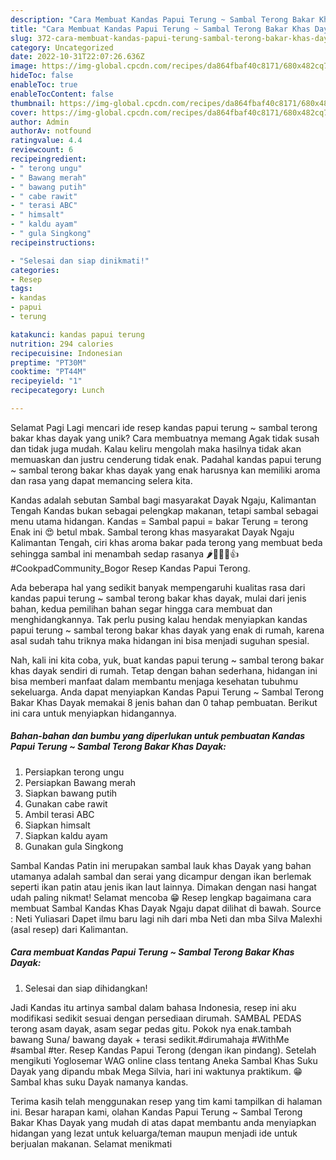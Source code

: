 ```yaml
---
description: "Cara Membuat Kandas Papui Terung ~ Sambal Terong Bakar Khas Dayak yang Lezat Sekali, Lezat"
title: "Cara Membuat Kandas Papui Terung ~ Sambal Terong Bakar Khas Dayak yang Lezat Sekali, Lezat"
slug: 372-cara-membuat-kandas-papui-terung-sambal-terong-bakar-khas-dayak-yang-lezat-sekali-lezat
category: Uncategorized
date: 2022-10-31T22:07:26.636Z
image: https://img-global.cpcdn.com/recipes/da864fbaf40c8171/680x482cq70/kandas-papui-terung-sambal-terong-bakar-khas-dayak-foto-resep-utama.jpg
hideToc: false
enableToc: true
enableTocContent: false
thumbnail: https://img-global.cpcdn.com/recipes/da864fbaf40c8171/680x482cq70/kandas-papui-terung-sambal-terong-bakar-khas-dayak-foto-resep-utama.jpg
cover: https://img-global.cpcdn.com/recipes/da864fbaf40c8171/680x482cq70/kandas-papui-terung-sambal-terong-bakar-khas-dayak-foto-resep-utama.jpg
author: Admin
authorAv: notfound
ratingvalue: 4.4
reviewcount: 6
recipeingredient:
- " terong ungu"
- " Bawang merah"
- " bawang putih"
- " cabe rawit"
- " terasi ABC"
- " himsalt"
- " kaldu ayam"
- " gula Singkong"
recipeinstructions:

- "Selesai dan siap dinikmati!"
categories:
- Resep
tags:
- kandas
- papui
- terung

katakunci: kandas papui terung 
nutrition: 294 calories
recipecuisine: Indonesian
preptime: "PT30M"
cooktime: "PT44M"
recipeyield: "1"
recipecategory: Lunch

---
```



Selamat Pagi Lagi mencari ide resep kandas papui terung ~ sambal terong bakar khas dayak yang unik? Cara membuatnya memang Agak tidak susah dan tidak juga mudah. Kalau keliru mengolah maka hasilnya tidak akan memuaskan dan justru cenderung tidak enak. Padahal kandas papui terung ~ sambal terong bakar khas dayak yang enak harusnya kan memiliki aroma dan rasa yang dapat memancing selera kita.


Kandas adalah sebutan Sambal bagi masyarakat Dayak Ngaju, Kalimantan Tengah Kandas bukan sebagai pelengkap makanan, tetapi sambal sebagai menu utama hidangan. Kandas = Sambal papui = bakar Terung = terong Enak ini 😍 betul mbak. Sambal terong khas masyarakat Dayak Ngaju Kalimantan Tengah, ciri khas aroma bakar pada terong yang membuat beda sehingga sambal ini menambah sedap rasanya 🌶🍅🧄🤤👍 #CookpadCommunity_Bogor Resep Kandas Papui Terong.

Ada beberapa hal yang sedikit banyak mempengaruhi kualitas rasa dari kandas papui terung ~ sambal terong bakar khas dayak, mulai dari jenis bahan, kedua pemilihan bahan segar hingga cara membuat dan menghidangkannya. Tak perlu pusing kalau hendak menyiapkan kandas papui terung ~ sambal terong bakar khas dayak yang enak di rumah, karena asal sudah tahu triknya maka hidangan ini bisa menjadi suguhan spesial.


Nah, kali ini kita coba, yuk, buat kandas papui terung ~ sambal terong bakar khas dayak sendiri di rumah. Tetap dengan bahan sederhana, hidangan ini bisa memberi manfaat dalam membantu menjaga kesehatan tubuhmu sekeluarga. Anda dapat menyiapkan Kandas Papui Terung ~ Sambal Terong Bakar Khas Dayak memakai 8 jenis bahan dan 0 tahap pembuatan. Berikut ini cara untuk menyiapkan hidangannya.

<!--inarticleads1-->

##### Bahan-bahan dan bumbu yang diperlukan untuk pembuatan Kandas Papui Terung ~ Sambal Terong Bakar Khas Dayak:

1. Persiapkan  terong ungu
1. Persiapkan  Bawang merah
1. Siapkan  bawang putih
1. Gunakan  cabe rawit
1. Ambil  terasi ABC
1. Siapkan  himsalt
1. Siapkan  kaldu ayam
1. Gunakan  gula Singkong


Sambal Kandas Patin ini merupakan sambal lauk khas Dayak yang bahan utamanya adalah sambal dan serai yang dicampur dengan ikan berlemak seperti ikan patin atau jenis ikan laut lainnya. Dimakan dengan nasi hangat udah paling nikmat! Selamat mencoba 😁 Resep lengkap bagaimana cara membuat Sambal Kandas Khas Dayak Ngaju dapat dilihat di bawah. Source : Neti Yuliasari Dapet ilmu baru lagi nih dari mba Neti dan mba Silva Malexhi (asal resep) dari Kalimantan. 

<!--inarticleads2-->

##### Cara membuat Kandas Papui Terung ~ Sambal Terong Bakar Khas Dayak:


1. Selesai dan siap dihidangkan!

Jadi Kandas itu artinya sambal dalam bahasa Indonesia, resep ini aku modifikasi sedikit sesuai dengan persediaan dirumah. SAMBAL PEDAS terong asam dayak, asam segar pedas gitu. Pokok nya enak.tambah bawang Suna/ bawang dayak + terasi sedikit.#dirumahaja #WithMe #sambal #ter. Resep Kandas Papui Terong (dengan ikan pindang). Setelah mengikuti Yoglosemar WAG online class tentang Aneka Sambal Khas Suku Dayak yang dipandu mbak Mega Silvia, hari ini waktunya praktikum. 😁 Sambal khas suku Dayak namanya kandas. 

Terima kasih telah menggunakan resep yang tim kami tampilkan di halaman ini. Besar harapan kami, olahan Kandas Papui Terung ~ Sambal Terong Bakar Khas Dayak yang mudah di atas dapat membantu anda menyiapkan hidangan yang lezat untuk keluarga/teman maupun menjadi ide untuk berjualan makanan. Selamat menikmati
